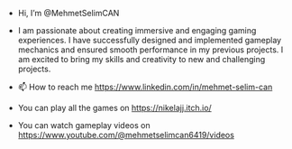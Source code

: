 - Hi, I’m @MehmetSelimCAN
- I am passionate about creating immersive and engaging gaming experiences. I have successfully designed and implemented gameplay mechanics and ensured smooth performance in my previous projects. I am excited to bring my skills and creativity to new and challenging projects.

- 📫 How to reach me https://www.linkedin.com/in/mehmet-selim-can
- You can play all the games on https://nikelajj.itch.io/
- You can watch gameplay videos on https://www.youtube.com/@mehmetselimcan6419/videos
<!---
MehmetSelimCAN/MehmetSelimCAN is a ✨ special ✨ repository because its `README.md` (this file) appears on your GitHub profile.
You can click the Preview link to take a look at your changes.
--->
